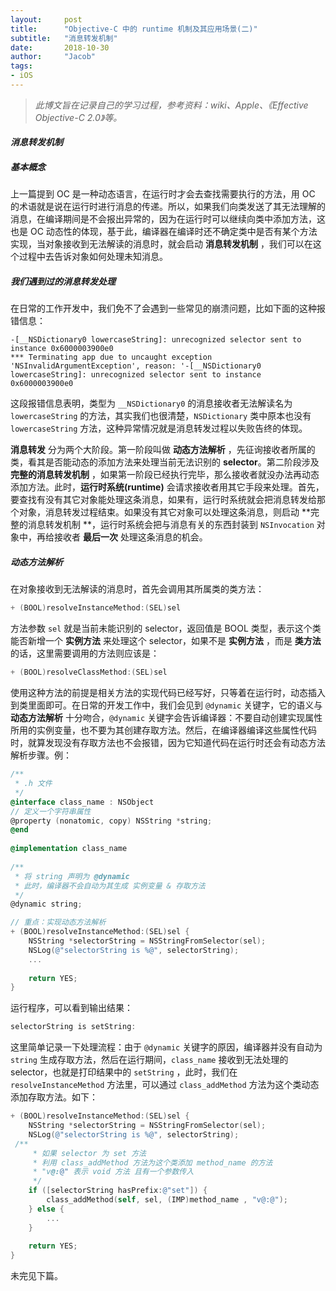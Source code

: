 ```yaml
---
layout:     post
title:      "Objective-C 中的 runtime 机制及其应用场景(二)"
subtitle:   "消息转发机制"
date:       2018-10-30 
author:     "Jacob"
tags:
- iOS
---
```




> *此博文旨在记录自己的学习过程，参考资料：wiki、Apple、《Effective Objective-C 2.0》等。*

#### *消息转发机制*

##### *基本概念*

上一篇提到 OC 是一种动态语言，在运行时才会去查找需要执行的方法，用 OC 的术语就是说在运行时进行消息的传递。所以，如果我们向类发送了其无法理解的消息，在编译期间是不会报出异常的，因为在运行时可以继续向类中添加方法，这也是 OC 动态性的体现，基于此，编译器在编译时还不确定类中是否有某个方法实现，当对象接收到无法解读的消息时，就会启动 **消息转发机制** ，我们可以在这个过程中去告诉对象如何处理未知消息。

##### *我们遇到过的消息转发处理*

在日常的工作开发中，我们免不了会遇到一些常见的崩溃问题，比如下面的这种报错信息：

```
-[__NSDictionary0 lowercaseString]: unrecognized selector sent to instance 0x6000003900e0
*** Terminating app due to uncaught exception 'NSInvalidArgumentException', reason: '-[__NSDictionary0 lowercaseString]: unrecognized selector sent to instance 0x6000003900e0
```

这段报错信息表明，类型为 `__NSDictionary0` 的消息接收者无法解读名为 `lowercaseString` 的方法，其实我们也很清楚，`NSDictionary` 类中原本也没有 `lowercaseString` 方法，这种异常情况就是消息转发过程以失败告终的体现。

**消息转发** 分为两个大阶段。第一阶段叫做 **动态方法解析** ，先征询接收者所属的类，看其是否能动态的添加方法来处理当前无法识别的 **selector**。第二阶段涉及 **完整的消息转发机制** ，如果第一阶段已经执行完毕，那么接收者就没办法再动态添加方法。此时，**运行时系统(runtime)** 会请求接收者用其它手段来处理。首先，要查找有没有其它对象能处理这条消息，如果有，运行时系统就会把消息转发给那个对象，消息转发过程结束。如果没有其它对象可以处理这条消息，则启动 **完整的消息转发机制 **，运行时系统会把与消息有关的东西封装到 `NSInvocation` 对象中，再给接收者 **最后一次** 处理这条消息的机会。

##### *动态方法解析*

在对象接收到无法解读的消息时，首先会调用其所属类的类方法：

```objective-c
+ (BOOL)resolveInstanceMethod:(SEL)sel
```

方法参数 `sel` 就是当前未能识别的 selector，返回值是 BOOL 类型，表示这个类能否新增一个 **实例方法** 来处理这个 selector，如果不是 **实例方法** ，而是 **类方法** 的话，这里需要调用的方法则应该是：

```objective-c
+ (BOOL)resolveClassMethod:(SEL)sel  
```

使用这种方法的前提是相关方法的实现代码已经写好，只等着在运行时，动态插入到类里面即可。在日常的开发工作中，我们会见到 `@dynamic`  关键字，它的语义与 **动态方法解析** 十分吻合，`@dynamic` 关键字会告诉编译器：不要自动创建实现属性所用的实例变量，也不要为其创建存取方法。然后，在编译器编译这些属性代码时，就算发现没有存取方法也不会报错，因为它知道代码在运行时还会有动态方法解析步骤。例：

```objective-c
/**
 * .h 文件
 */
@interface class_name : NSObject
// 定义一个字符串属性
@property (nonatomic, copy) NSString *string;
@end
  
@implementation class_name
  
/**
 * 将 string 声明为 @dynamic
 * 此时，编译器不会自动为其生成 实例变量 & 存取方法
 */
@dynamic string;

// 重点：实现动态方法解析
+ (BOOL)resolveInstanceMethod:(SEL)sel {
    NSString *selectorString = NSStringFromSelector(sel);
    NSLog(@"selectorString is %@", selectorString);
  	...
      
    return YES;
}

```

运行程序，可以看到输出结果：

```c
selectorString is setString:
```

这里简单记录一下处理流程：由于 `@dynamic` 关键字的原因，编译器并没有自动为 `string` 生成存取方法，然后在运行期间，`class_name` 接收到无法处理的 selector，也就是打印结果中的 `setString` ，此时，我们在 `resolveInstanceMethod`  方法里，可以通过 `class_addMethod` 方法为这个类动态添加存取方法。如下：

```objective-c
+ (BOOL)resolveInstanceMethod:(SEL)sel {
    NSString *selectorString = NSStringFromSelector(sel);
    NSLog(@"selectorString is %@", selectorString);
 /**
     * 如果 selector 为 set 方法
     * 利用 class_addMethod 方法为这个类添加 method_name 的方法
     * "v@:@" 表示 void 方法 且有一个参数传入
     */
  	if ([selectorString hasPrefix:@"set"]) {
        class_addMethod(self, sel, (IMP)method_name , "v@:@");
    } else {
        ...
    }
      
    return YES;
}
```

未完见下篇。